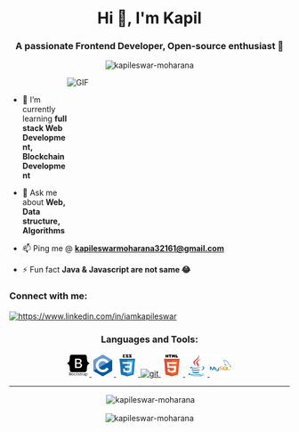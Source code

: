 <h1 align="center">Hi 👋, I'm Kapil</h1>
<h3 align="center">A passionate Frontend Developer, Open-source enthusiast 👀</h3>

<p align="center"> <img src="https://komarev.com/ghpvc/?username=kapileswar-moharana&label=Profile%20views&color=0e75b6&style=flat" alt="kapileswar-moharana" /> </p>
<img align="right" alt="GIF" src="https://camo.githubusercontent.com/5ddf73ad3a205111cf8c686f687fc216c2946a75005718c8da5b837ad9de78c9/68747470733a2f2f7468756d62732e6766796361742e636f6d2f4576696c4e657874446576696c666973682d736d616c6c2e676966" width="400px" height="250" />
<br>
<!--<p align="center"> <a href="https://twitter.com/kapileswar09" target="blank"><img src="https://img.shields.io/twitter/follow/kapileswar09?logo=twitter&style=for-the-badge" alt="kapileswar09" /></a> </p>-->

- 🌱 I’m currently learning **full stack Web Development, Blockchain Development**

- 💬 Ask me about **Web, Data structure, Algorithms**

- 📫 Ping me @ **kapileswarmoharana32161@gmail.com**

- ⚡ Fun fact **Java & Javascript are not same 😂**

<h3 align="left">Connect with me:</h3>
<p align="left">
<!--<a href="https://twitter.com/kapileswar09" target="blank"><img align="center" src="https://raw.githubusercontent.com/rahuldkjain/github-profile-readme-generator/master/src/images/icons/Social/twitter.svg" alt="kapileswar09" height="30" width="40" /></a>-->
<a href="https://linkedin.com/in/https://www.linkedin.com/in/iamkapileswar" target="blank"><img align="center" src="https://raw.githubusercontent.com/rahuldkjain/github-profile-readme-generator/master/src/images/icons/Social/linked-in-alt.svg" alt="https://www.linkedin.com/in/iamkapileswar" height="30" width="40" /></a>
</p>
<h3 align="center">Languages and Tools:</h3>
<p align="center"> <a href="https://getbootstrap.com" target="_blank" rel="noreferrer"> <img src="https://raw.githubusercontent.com/devicons/devicon/master/icons/bootstrap/bootstrap-plain-wordmark.svg" alt="bootstrap" width="40" height="40"/> </a> <a href="https://www.cprogramming.com/" target="_blank" rel="noreferrer"> <img src="https://raw.githubusercontent.com/devicons/devicon/master/icons/c/c-original.svg" alt="c" width="40" height="40"/> </a> <a href="https://www.w3schools.com/css/" target="_blank" rel="noreferrer"> <img src="https://raw.githubusercontent.com/devicons/devicon/master/icons/css3/css3-original-wordmark.svg" alt="css3" width="40" height="40"/> </a> <a href="https://git-scm.com/" target="_blank" rel="noreferrer"> <img src="https://www.vectorlogo.zone/logos/git-scm/git-scm-icon.svg" alt="git" width="40" height="40"/> </a> <a href="https://www.w3.org/html/" target="_blank" rel="noreferrer"> <img src="https://raw.githubusercontent.com/devicons/devicon/master/icons/html5/html5-original-wordmark.svg" alt="html5" width="40" height="40"/> </a> <a href="https://www.java.com" target="_blank" rel="noreferrer"> <img src="https://raw.githubusercontent.com/devicons/devicon/master/icons/java/java-original.svg" alt="java" width="40" height="40"/> </a> <a href="https://www.mysql.com/" target="_blank" rel="noreferrer"> <img src="https://raw.githubusercontent.com/devicons/devicon/master/icons/mysql/mysql-original-wordmark.svg" alt="mysql" width="40" height="40"/> </a> </p>

<!--<p><img align="center" src="https://github-readme-stats.vercel.app/api/top-langs?username=kapileswar-moharana&show_icons=true&locale=en&layout=compact" alt="kapileswar-moharana" /></p>-->
<hr>

<p align="center">&nbsp;<img align="center" src="https://github-readme-stats.vercel.app/api?username=kapileswar-moharana&show_icons=true&locale=en" alt="kapileswar-moharana" /></p>

<p align="center"><img align="center" src="https://github-readme-streak-stats.herokuapp.com/?user=kapileswar-moharana&" alt="kapileswar-moharana" /></p>
